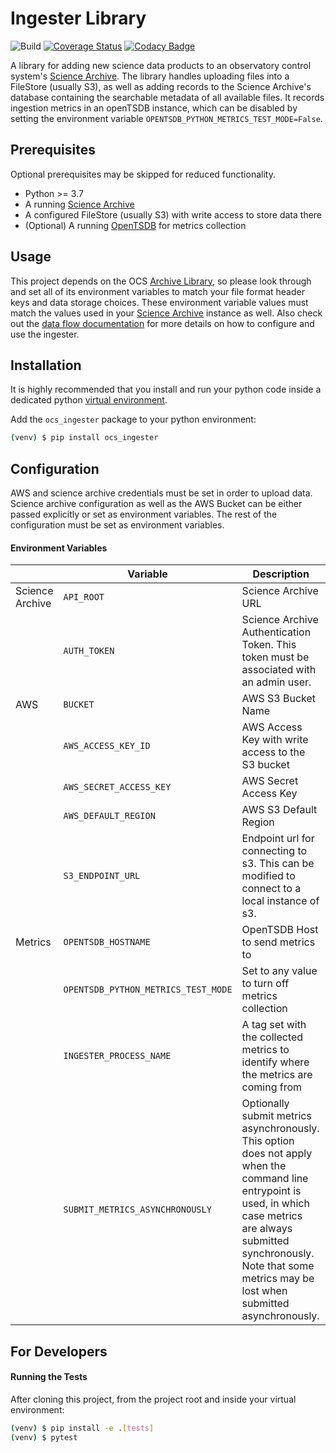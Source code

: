 # Ingester Library

![Build](https://github.com/observatorycontrolsystem/ingester/workflows/Build/badge.svg)
[![Coverage Status](https://coveralls.io/repos/github/observatorycontrolsystem/ingester/badge.svg?branch=master)](https://coveralls.io/github/observatorycontrolsystem/ingester?branch=master)
[![Codacy Badge](https://app.codacy.com/project/badge/Grade/24eb8debeb0c499ca192b4497a1f1e12)](https://www.codacy.com/gh/observatorycontrolsystem/ingester?utm_source=github.com&utm_medium=referral&utm_content=observatorycontrolsystem/ingester&utm_campaign=Badge_Grade)

A library for adding new science data products to an observatory control system's [Science Archive](https://github.com/observatorycontrolsystem/science-archive/).
The library handles uploading files into a FileStore (usually S3), as well as adding records to the Science Archive's database containing
the searchable metadata of all available files. It records ingestion metrics in an openTSDB instance, which can be disabled by setting the environment variable `OPENTSDB_PYTHON_METRICS_TEST_MODE=False`.

## Prerequisites

Optional prerequisites may be skipped for reduced functionality.

-   Python >= 3.7
-   A running [Science Archive](https://github.com/observatorycontrolsystem/science-archive/)
-   A configured FileStore (usually S3) with write access to store data there
-   (Optional) A running [OpenTSDB](http://opentsdb.net/) for metrics collection

## Usage
This project depends on the OCS [Archive Library](https://github.com/observatorycontrolsystem/ocs_archive/), so please look through and set all of its environment variables to match your file format header keys and data storage choices. These environment variable values must match the values used in your [Science Archive](https://github.com/observatorycontrolsystem/science-archive/) instance as well. Also check out the [data flow documentation](https://observatorycontrolsystem.github.io/integration/data_flow/) for more details on how to configure and use the ingester.

## Installation

It is highly recommended that you install and run your python code inside a dedicated python
[virtual environment](https://docs.python.org/3/tutorial/venv.html).

Add the `ocs_ingester` package to your python environment:

```bash
(venv) $ pip install ocs_ingester
```

## Configuration

AWS and science archive credentials must be set in order to upload data. Science archive configuration as well as the
AWS Bucket can be either passed explicitly or set as environment variables. The rest of the configuration must be
set as environment variables.

#### Environment Variables

|                 | Variable                            | Description                                                                                                                                                                                                                                | Default                    |
| --------------- | ----------------------------------- | ------------------------------------------------------------------------------------------------------------------------------------------------------------------------------------------------------------------------------------------ | -------------------------- |
| Science Archive | `API_ROOT`                          | Science Archive URL                                                                                                                                                                                                                        | `"http://localhost:8000/"` |
|                 | `AUTH_TOKEN`                        | Science Archive Authentication Token. This token must be associated with an admin user.                                                                                                                                                    | _empty string_             |
| AWS             | `BUCKET`                            | AWS S3 Bucket Name                                                                                                                                                                                                                         | `ingestertest`             |
|                 | `AWS_ACCESS_KEY_ID`                 | AWS Access Key with write access to the S3 bucket                                                                                                                                                                                          | _empty string_             |
|                 | `AWS_SECRET_ACCESS_KEY`             | AWS Secret Access Key                                                                                                                                                                                                                      | _empty string_             |
|                 | `AWS_DEFAULT_REGION`                | AWS S3 Default Region                                                                                                                                                                                                                      | _empty string_             |
|                 | `S3_ENDPOINT_URL`                   | Endpoint url for connecting to s3. This can be modified to connect to a local instance of s3.                                                                                                                                              | `"http://s3.us-west-2.amazonaws.com"` |
| Metrics         | `OPENTSDB_HOSTNAME`                 | OpenTSDB Host to send metrics to                                                                                                                                                                                                           | _empty string_             |
|                 | `OPENTSDB_PYTHON_METRICS_TEST_MODE` | Set to any value to turn off metrics collection                                                                                                                                                                                            | `False`                    |
|                 | `INGESTER_PROCESS_NAME`             | A tag set with the collected metrics to identify where the metrics are coming from                                                                                                                                                         | `ingester`                 |
|                 | `SUBMIT_METRICS_ASYNCHRONOUSLY`     | Optionally submit metrics asynchronously. This option does not apply when the command line entrypoint is used, in which case metrics are always submitted synchronously. Note that some metrics may be lost when submitted asynchronously. | `False`                    |


## For Developers

#### Running the Tests

After cloning this project, from the project root and inside your virtual environment:

```bash
(venv) $ pip install -e .[tests]
(venv) $ pytest
```
